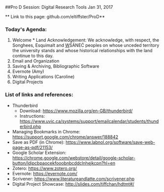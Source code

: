##Pro D Session: Digital Research Tools
Jan 31, 2017

** Link to this page: github.com/eltiffster/ProD**

### Today's Agenda:
  1. Welcome
    * Land Acknowledgement: We acknowledge, with respect, the Songhees, Esquimalt and <u>W</u>SÁNEĆ peoples on whose unceded territory the university stands and whose historical relationships with the land continue to this day.
  2. Email and Organization
  3. Saving & Archiving, Bibliographic Software
  4. Evernote (Amy)
  5. Writing Applications (Caroline)
  6. Digital Projects

### List of links and references:
  * Thunderbird
    * Download: https://www.mozilla.org/en-GB/thunderbird/
    * Instructions: https://www.uvic.ca/systems/support/emailcalendar/students/thunderbird.php
  * Managing Bookmarks in Chrome: https://support.google.com/chrome/answer/188842
  * Save as PDF (in Chrome): https://www.labnol.org/software/save-web-page-as-pdf/21153/
  * Google Scholar Extension: https://chrome.google.com/webstore/detail/google-scholar-button/ldipcbpaocekfooobnbcddclnhejkcpn?hl=en
  * Zotero: https://www.zotero.org/
  * Evernote: https://evernote.com/
  * Scrivener: https://www.literatureandlatte.com/scrivener.php
  * Digital Project Showcase: http://slides.com/tiffchan/hdtmt#/

